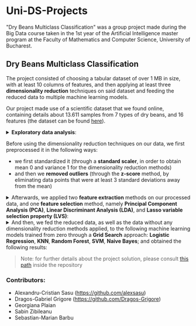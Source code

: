 # Uni-DS-Projects

"Dry Beans Multiclass Classification" was a group project made during the Big Data course taken in the 1st year of the Artificial Intelligence master program at the Faculty of Mathematics and Computer Science, University of Bucharest.

## Dry Beans Multiclass Classification

The project consisted of choosing a tabular dataset of over 1 MB in size, with at least 10 columns of features, and then applying at least three **dimensionality reduction** techniques on said dataset and feeding the reduced data to multiple machine learning models.

Our project made use of a scientific dataset that we found online, containing details about 13.611 samples from 7 types of dry beans, and 16 features (the dataset can be found [here](https://archive.ics.uci.edu/dataset/602/dry+bean+dataset)).

<details>
<summary><b>Exploratory data analysis</b>:</summary>

![class_distribution](https://github.com/user-attachments/assets/7cebc841-7650-4da0-b25c-e45eaa9ede70)  
We observed that our dataset is imbalanced. In order to address this, we used <b>balanced weights</b> with some of our models, and we kept track of the <b>f1-score</b>.

![pca_dataset_visualization_initial](https://github.com/user-attachments/assets/62758e61-ed32-412f-a223-a7625b84098d)  
We observed that most of the bean types had similar features, with the exception of Bombay beans, which were considerably different. Due to this, and also due to the Bombay population having by far the least amount of samples, we omitted Bombay beans from the process of <b>outliers removal</b> through the <b>z-score</b>.

<img src="https://github.com/user-attachments/assets/eb0adecb-3b23-45f0-9e17-bca492baf379" width="766" height="645">  

From the above correlation matrix, we observed that the dimension features of the beans were in a strong direct relationship with other dimension features, and in a strong inverse relationship with shape features. This opened possibilities for removing multiple features that were similar to others, which we did, in an automatic fashion, through our dimensionality reduction algorithms.
</details>

Before using the dimensionality reduction techniques on our data, we first preprocessed it in the following ways:
- we first standardized it (through a **standard scaler**, in order to obtain mean 0 and variance 1 for the dimensionality reduction methods)
- and then we **removed outliers** (through the **z-score** method, by eliminating data points that were at least 3 standard deviations away from the mean)

<details>
<summary>Afterwards, we applied two <b>feature extraction</b> methods on our processed data, and one <b>feature selection</b> method, namely <b>Principal Component Analysis (PCA)</b>, <b>Linear Discriminant Analysis (LDA)</b>, and <b>Lasso variable selection property (LVS)</b>:</summary>
<br>

<b>PCA:</b>  
<img src="https://github.com/user-attachments/assets/2a5f470d-5005-44cc-9dc6-7febf3538ebc" width="518" height="352">  
We wanted to retain the minimum number of principal components that <b>explained at least 95% of the variance</b> in the data, so, from the above graph, we retained only 5 of all 16 principal components.

<br>

<b>LDA:</b>  
<img src="https://github.com/user-attachments/assets/9e953c0a-22ab-4d16-9cdf-ebbb87e72d07" width="518" height="352">  
Again, we wanted to retain the minimum number of LDA components that <b>explained at least 95% of the variance</b> in the data, so, from the above graph, we retained only 4 of all 6 LDA components.

<br>

<b>LVS:</b>  
<img src="https://github.com/user-attachments/assets/65f075ba-1770-447d-805e-022892a8dccd" width="520" height="413">  
For the method involving the Lasso variable selection property, we observed from the above graph that the range of values of 10^-1.5 - 10^1 holds the optimal value for the regularization factor. Afterwards, we arrived at a satisfactory regularization factor of 0.188 through a <b>Grid Search</b> approach monitoring the macro f1-score and through the selection of the regularization factor of the model that achieved a macro f1-score of over 0.933 (we chose this value by deeming it was satisfactory enough for a model), while selecting the least amount of features. Thus, the regularization factor of 0.188 brought the selection of just 8 features out of all 16.
</details>

<details>
<summary>And then, we fed the reduced data, as well as the data without any dimensionality reduction methods applied, to the following machine learning models trained from zero through a <b>Grid Search</b> approach: <b>Logistic Regression</b>, <b>KNN</b>, <b>Random Forest</b>, <b>SVM</b>, <b>Naive Bayes</b>; and obtained the following results:</summary>

![image](https://github.com/user-attachments/assets/fa0bc8d7-0f98-4746-ac49-e88d4e740881)

Training time for each approach, in seconds:
![image](https://github.com/user-attachments/assets/78144432-3863-4a3d-a5ae-cec2c7206e42)

As can be seen from the above two tables, the dimensionality reduction methods we applied were a success, as the models retained their performance, while training time was considerably lowered.
</details>

> Note: for further details about the project solution, please consult [this path](https://github.com/alexsasu/Uni-DS-Projects/tree/main/Dry%20Beans%20Multiclass%20Classification/Documentation) inside the repository

### Contributors:
- Alexandru-Cristian Sasu (https://github.com/alexsasu)
- Dragos-Gabriel Grigore (https://github.com/Dragos-Grigore)
- Georgiana Plaian
- Sabin Zibileanu
- Sebastian-Marian Barbu
